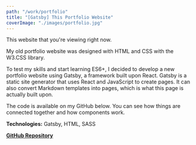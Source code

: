 ```yaml
---
path: "/work/portfolio"
title: "[Gatsby] This Portfolio Website"
coverImage: "./images/portfolio.jpg"
---
```

This website that you're viewing right now.

My old portfolio website was designed with HTML and CSS with the W3.CSS library.

To test my skills and start learning ES6+, I decided to develop a new portfolio website using Gatsby, a framework built upon React.
Gatsby is a static site generator that uses React and JavaScript to create pages. It can also convert Markdown templates into pages, which is what this page is actually built upon.

The code is available on my GitHub below. You can see how things are connected together and how components work.

**Technologies:** Gatsby, HTML, SASS

[**GitHub Repository**](https://github.com/L-Dragon5/personal-portfolio)
